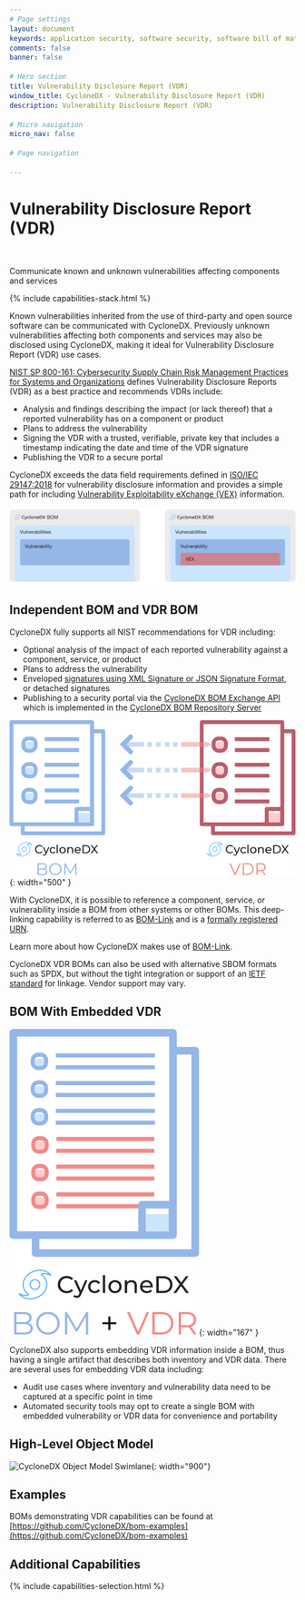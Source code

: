```yaml
---
# Page settings
layout: document
keywords: application security, software security, software bill of material, SBOM, BOM, open source, supply chain, specification, spdx, license, package url, purl, cpe
comments: false
banner: false

# Hero section
title: Vulnerability Disclosure Report (VDR)
window_title: CycloneDX - Vulnerability Disclosure Report (VDR)
description: Vulnerability Disclosure Report (VDR)

# Micro navigation
micro_nav: false

# Page navigation
    
---
```


# Vulnerability Disclosure Report (VDR)

&nbsp;<!-- without this hack, the dropdown menu has issues due to h1 and h2 happening right after each other -->

<div id="capabilities-section">
<p class="large-quote">Communicate known and unknown vulnerabilities affecting components and services</p>
{% include capabilities-stack.html %}
</div>

Known vulnerabilities inherited from the use of third-party and open source software can be communicated with CycloneDX. 
Previously unknown vulnerabilities affecting both components and services may also be disclosed using CycloneDX, making 
it ideal for Vulnerability Disclosure Report (VDR) use cases.

[NIST SP 800-161: Cybersecurity Supply Chain Risk Management Practices for Systems and Organizations](https://csrc.nist.gov/publications/detail/sp/800-161/rev-1/final)
defines Vulnerability Disclosure Reports (VDR) as a best practice and recommends VDRs include:
- Analysis and findings describing the impact (or lack thereof) that a reported vulnerability has on a component or product
- Plans to address the vulnerability
- Signing the VDR with a trusted, verifiable, private key that includes a timestamp indicating the date and time of the VDR signature
- Publishing the VDR to a secure portal

CycloneDX exceeds the data field requirements defined in [ISO/IEC 29147:2018](https://www.iso.org/standard/72311.html) 
for vulnerability disclosure information and provides a simple path for including [Vulnerability Exploitability eXchange (VEX)](../vex) 
information. 

![Abstract of VDR and VEX data represented in a BOM](../../theme/assets/images/VDR+VEX-BOM-Cascade.svg)

## Independent BOM and VDR BOM
CycloneDX fully supports all NIST recommendations for VDR including:
- Optional analysis of the impact of each reported vulnerability against a component, service, or product
- Plans to address the vulnerability
- Enveloped [signatures using XML Signature or JSON Signature Format](https://cyclonedx.org/use-cases/#authenticity), or detached signatures
- Publishing to a security portal via the [CycloneDX BOM Exchange API](https://github.com/CycloneDX/cyclonedx-bom-exchange-api) which is implemented in the [CycloneDX BOM Repository Server](https://github.com/CycloneDX/cyclonedx-bom-repo-server)

![Independent BOM and VDR Document](../../theme/assets/images/vdrbom.svg){: width="500" }

With CycloneDX, it is possible to reference a component, service, or vulnerability inside a BOM from other systems or
other BOMs. This deep-linking capability is referred to as [BOM-Link](../bomlink) and is a
[formally registered URN](https://www.iana.org/assignments/urn-formal/cdx).

Learn more about how CycloneDX makes use of [BOM-Link](../bomlink).

CycloneDX VDR BOMs can also be used with alternative SBOM formats such as SPDX, but without the tight integration or
support of an [IETF standard](https://www.iana.org/assignments/urn-namespaces) for linkage. Vendor support may vary.

## BOM With Embedded VDR

![BOM With Embedded VDR](../../theme/assets/images/embedded-vdr.svg){: width="167" }

CycloneDX also supports embedding VDR information inside a BOM, thus having a single artifact that describes both
inventory and VDR data. There are several uses for embedding VDR data including:

* Audit use cases where inventory and vulnerability data need to be captured at a specific point in time
* Automated security tools may opt to create a single BOM with embedded vulnerability or VDR data for convenience and portability

## High-Level Object Model

![CycloneDX Object Model Swimlane](../../theme/assets/images/CycloneDX-Object-Model-Swimlane.svg){: width="900"}

## Examples

BOMs demonstrating VDR capabilities can be found at
[https://github.com/CycloneDX/bom-examples](https://github.com/CycloneDX/bom-examples)

## Additional Capabilities
{% include capabilities-selection.html %}